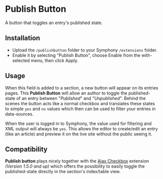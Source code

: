 # Publish Button

A button that toggles an entry's published state.


## Installation

- Upload the `/publishbutton` folder to your Symphony `/extensions` folder.
- Enable it by selecting "Publish Button", choose Enable from the with-selected menu, then click Apply.


## Usage

When this field is added to a section, a new button will appear on its entries pages. This **Publish Button** will allow an author to toggle the published-state of an entry between "_Published_" and "_Unpublished_". Behind the scenes the button acts like a normal checkbox and translates these states to simple `yes` and `no` values which then can be used to filter your entries in data-sources.

When the user is logged in to Symphony, the value used for filtering and XML output will always be `yes`. This allows the editor to create/edit an entry (like an article) and preview it on the live site without the public seeing it.


## Compatibility

**Publish button**  plays nicely together with the [Ajax Checkbox][1] extension _(Version 1.5.0 and up)_ which offers the possibility to easily toggle the published-state directly in the section's index/table view.


[1]: https://github.com/DeuxHuitHuit/ajax_checkbox
